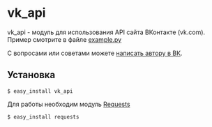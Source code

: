 vk_api
======

vk_api - модуль для использования API сайта ВКонтакте (vk.com). Пример смотрите в файле [example.py](https://github.com/python273/vk_api/blob/master/example.py)

С вопросами или советами можете [написать автору в ВК](https://vk.com/im?sel=183433824).

Установка
------------
    $ easy_install vk_api

Для работы необходим модуль [Requests](https://github.com/kennethreitz/requests)

    $ easy_install requests
